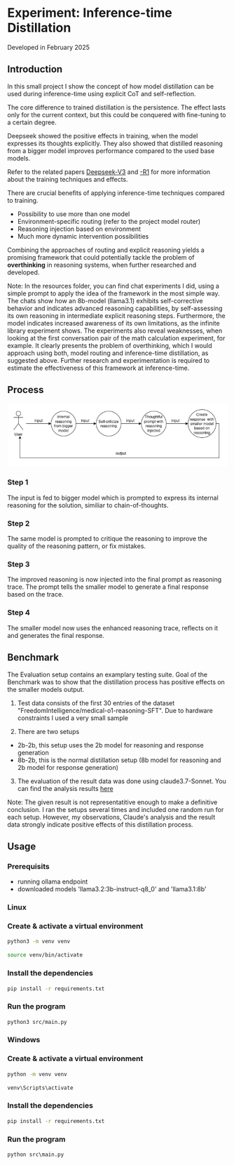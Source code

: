 # Experiment: Inference-time Distillation

Developed in February 2025

## Introduction

In this small project I show the concept of how model distillation can be used during inference-time using explicit CoT and self-reflection.

The core difference to trained distillation is the persistence. The effect lasts only for the current context, but this could be conquered with fine-tuning to a certain degree.

Deepseek showed the positive effects in training, when the model expresses its thoughts explicitly. They also showed that distilled reasoning from a bigger model improves performance compared to the used base models.

Refer to the related papers [Deepseek-V3](https://arxiv.org/pdf/2412.19437) and [-R1](https://arxiv.org/pdf/2501.12948) for more information about the training techniques and effects.

There are crucial benefits of applying inference-time techniques compared to training.

- Possibility to use more than one model
- Environment-specific routing (refer to the project model router)
- Reasoning injection based on environment
- Much more dynamic intervention possibilities

Combining the approaches of routing and explicit reasoning yields a promising framework that could potentially tackle the problem of **overthinking** in reasoning systems, when further researched and developed.

Note: In the resources folder, you can find chat experiments I did, using a simple prompt to apply the idea of the framework in the most simple way. The chats show how an 8b-model (llama3.1) exhibits self-corrective behavior and indicates advanced reasoning capabilities, by self-assessing its own reasoning in intermediate explicit reasoning steps. Furthermore, the model indicates increased awareness of its own limitations, as the infinite library experiment shows. The experiments also reveal weaknesses, when looking at the first conversation pair of the math calculation experiment, for example. It clearly presents the problem of overthinking, which I would approach using both, model routing and inference-time distillation, as suggested above. Further research and experimentation is required to estimate the effectiveness of this framework at inference-time.

## Process

![Process](resources/inference-time-distillation.png)

### Step 1

The input is fed to bigger model which is prompted to express
its internal reasoning for the solution, similiar to chain-of-thoughts.

### Step 2

The same model is prompted to critique the reasoning to improve the quality of the reasoning pattern, or fix mistakes.

### Step 3

The improved reasoning is now injected into the final prompt as reasoning trace. The prompt tells the smaller model to generate a final response based on the trace.

### Step 4

The smaller model now uses the enhanced reasoning trace, reflects on it and generates the final response.

## Benchmark

The Evaluation setup contains an examplary testing suite.
Goal of the Benchmark was to show that the distillation process has positive effects on the smaller models output.

1. Test data consists of the first 30 entries of the dataset "FreedomIntelligence/medical-o1-reasoning-SFT". 
Due to hardware constraints I used a very small sample

2. There are two setups 
- 2b-2b, this setup uses the 2b model for reasoning and response generation
- 8b-2b, this is the normal distillation setup (8b model for reasoning and 2b model for response generation)

3. The evaluation of the result data was done using claude3.7-Sonnet.
You can find the analysis results [here](resources/benchmark/comparative-analysis.md)

Note: The given result is not representatitive enough to make a definitive conclusion. 
I ran the setups several times and included one random run for each setup.
However, my observations, Claude's analysis and the result data strongly indicate positive effects of this distillation process.

## Usage

### Prerequisits

- running ollama endpoint
- downloaded models 'llama3.2:3b-instruct-q8_0' and 'llama3.1:8b'

### Linux

### Create & activate a virtual environment

```bash
python3 -m venv venv
```
```bash
source venv/bin/activate
```
### Install the dependencies

```bash
pip install -r requirements.txt
```
### Run the program

```bash
python3 src/main.py
```

### Windows

### Create & activate a virtual environment

```cmd
python -m venv venv
```
```cmd
venv\Scripts\activate
```
### Install the dependencies

```cmd
pip install -r requirements.txt
```
### Run the program

```cmd
python src\main.py
```
